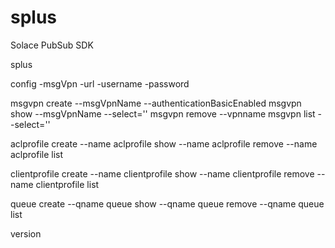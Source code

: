 # splus
Solace PubSub SDK


splus <command> <subcommand> <options and parameters>

config  -msgVpn -url -username -password

msgvpn create --msgVpnName --authenticationBasicEnabled 
msgvpn show --msgVpnName --select=''
msgvpn remove --vpnname
msgvpn list --select='' 


aclprofile create --name
aclprofile show --name
aclprofile remove --name
aclprofile list

clientprofile create --name
clientprofile show --name
clientprofile remove --name
clientprofile list

queue create --qname
queue show --qname
queue remove --qname
queue list

version